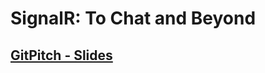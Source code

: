 # SignalR: To Chat and Beyond

## [GitPitch - Slides](https://gitpitch.com/IEvangelist/SignalR-Talk)
